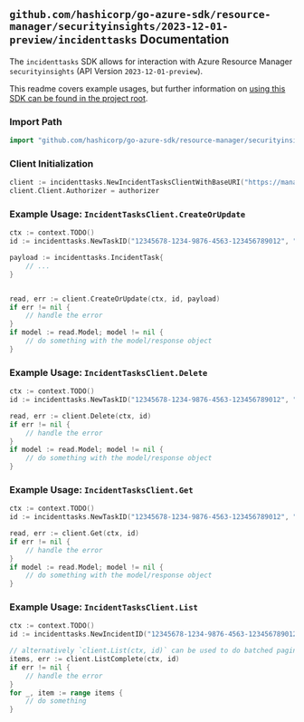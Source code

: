 
## `github.com/hashicorp/go-azure-sdk/resource-manager/securityinsights/2023-12-01-preview/incidenttasks` Documentation

The `incidenttasks` SDK allows for interaction with Azure Resource Manager `securityinsights` (API Version `2023-12-01-preview`).

This readme covers example usages, but further information on [using this SDK can be found in the project root](https://github.com/hashicorp/go-azure-sdk/tree/main/docs).

### Import Path

```go
import "github.com/hashicorp/go-azure-sdk/resource-manager/securityinsights/2023-12-01-preview/incidenttasks"
```


### Client Initialization

```go
client := incidenttasks.NewIncidentTasksClientWithBaseURI("https://management.azure.com")
client.Client.Authorizer = authorizer
```


### Example Usage: `IncidentTasksClient.CreateOrUpdate`

```go
ctx := context.TODO()
id := incidenttasks.NewTaskID("12345678-1234-9876-4563-123456789012", "example-resource-group", "workspaceName", "incidentId", "incidentTaskId")

payload := incidenttasks.IncidentTask{
	// ...
}


read, err := client.CreateOrUpdate(ctx, id, payload)
if err != nil {
	// handle the error
}
if model := read.Model; model != nil {
	// do something with the model/response object
}
```


### Example Usage: `IncidentTasksClient.Delete`

```go
ctx := context.TODO()
id := incidenttasks.NewTaskID("12345678-1234-9876-4563-123456789012", "example-resource-group", "workspaceName", "incidentId", "incidentTaskId")

read, err := client.Delete(ctx, id)
if err != nil {
	// handle the error
}
if model := read.Model; model != nil {
	// do something with the model/response object
}
```


### Example Usage: `IncidentTasksClient.Get`

```go
ctx := context.TODO()
id := incidenttasks.NewTaskID("12345678-1234-9876-4563-123456789012", "example-resource-group", "workspaceName", "incidentId", "incidentTaskId")

read, err := client.Get(ctx, id)
if err != nil {
	// handle the error
}
if model := read.Model; model != nil {
	// do something with the model/response object
}
```


### Example Usage: `IncidentTasksClient.List`

```go
ctx := context.TODO()
id := incidenttasks.NewIncidentID("12345678-1234-9876-4563-123456789012", "example-resource-group", "workspaceName", "incidentIdentifier")

// alternatively `client.List(ctx, id)` can be used to do batched pagination
items, err := client.ListComplete(ctx, id)
if err != nil {
	// handle the error
}
for _, item := range items {
	// do something
}
```
